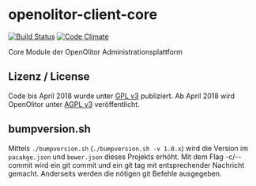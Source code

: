 # openolitor-client-core
[![Build Status](https://travis-ci.com/OpenOlitor/openolitor-client-core.svg?branch=master)](https://travis-ci.com/OpenOlitor/openolitor-client-core)
[![Code Climate](https://codeclimate.com/github/OpenOlitor/openolitor-client-core/badges/gpa.svg)](https://codeclimate.com/github/OpenOlitor/openolitor-client-core)

Core Module der OpenOlitor Administrationsplattform

## Lizenz / License
Code bis April 2018 wurde unter [GPL v3](LICENSE_legacy) publiziert. Ab April 2018 wird OpenOlitor unter [AGPL v3](LICENSE) veröffentlicht.

## bumpversion.sh
Mittels `./bumpversion.sh` (`./bumpversion.sh -v 1.0.x`) wird die Version im `pacakge.json` und `bower.json` dieses Projekts erhöht.
Mit dem Flag -c/--commit wird ein git commit und ein git tag mit entsprechender Nachricht gemacht.
Anderseits werden die nötigen git Befehle ausgegeben.

